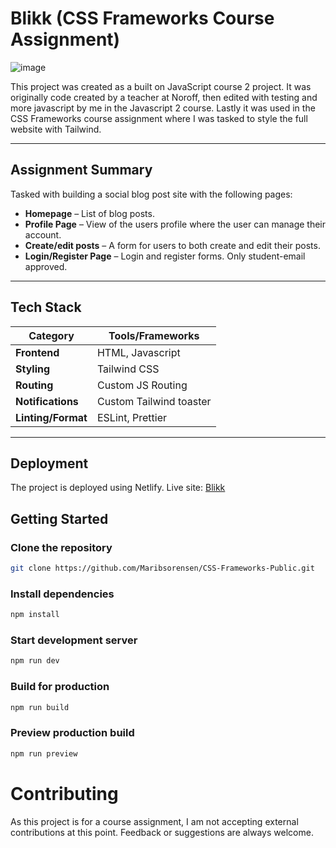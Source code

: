 # Blikk (CSS Frameworks Course Assignment)

![image]()

This project was created as a built on JavaScript course 2 project. It was originally code created by a teacher at Noroff, then edited with testing and more javascript by me in the Javascript 2 course. Lastly it was used in the CSS Frameworks course assignment where I was tasked to style the full website with Tailwind.

---

## Assignment Summary

Tasked with building a social blog post site with the following pages:

- **Homepage** – List of blog posts.
- **Profile Page** – View of the users profile where the user can manage their account.
- **Create/edit posts** – A form for users to both create and edit their posts.
- **Login/Register Page** – Login and register forms. Only student-email approved.

---

## Tech Stack

| Category           | Tools/Frameworks                |
| ------------------ | ------------------------------- |
| **Frontend**       | HTML, Javascript                |
| **Styling**        | Tailwind CSS                    |
| **Routing**        | Custom JS Routing               |
| **Notifications**  | Custom Tailwind toaster         |
| **Linting/Format** | ESLint, Prettier                |

---

## Deployment

The project is deployed using Netlify.
Live site:
[Blikk](https://css-frameworks-blikk.netlify.app/)

## Getting Started

### Clone the repository

```bash
git clone https://github.com/Maribsorensen/CSS-Frameworks-Public.git
```

### Install dependencies

```bash
npm install
```

### Start development server

```bash
npm run dev
```

### Build for production

```bash
npm run build
```

### Preview production build

```bash
npm run preview
```

# Contributing

As this project is for a course assignment, I am not accepting external contributions at this point. Feedback or suggestions are always welcome.
